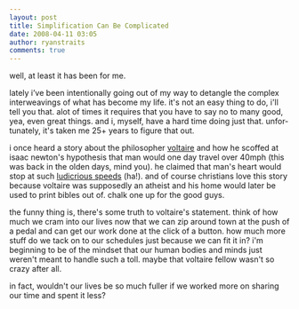 ```yaml
---
layout: post
title: Simplification Can Be Complicated
date: 2008-04-11 03:05
author: ryanstraits
comments: true
---
```

<p><span lang="EN">well, at least it has been for me. </span></p>
<p><span lang="EN">lately i&rsquo;ve been intentionally going out of my way to detangle the complex interweavings of what has become my life. it's not an easy thing to do, i'll tell you that. alot of times it requires that you have to say no to many good, yea, even great things. and i, myself, have a hard time doing just that. unfortunately, it's taken me 25+ years to figure that out. </span></p>
<p>i once heard a story about the philosopher <a href="http://en.wikipedia.org/wiki/Voltaire" target="_blank">voltaire</a> and how he scoffed at isaac newton's hypothesis that man would one day travel over 40mph (this was back in the olden days, mind you). he claimed that man's heart would stop at such <a href="http://www.youtube.com/watch?v=HB7tc9pVvYg" target="_blank">ludicrious speeds</a> (ha!). and of course christians love this story because voltaire was supposedly an atheist and his home would later be used to print bibles out of. chalk one up for the good guys.</p>
<p>the funny thing is, there's some truth to voltaire's statement. think of how much we cram into our lives now that we can zip around town at the push of a pedal and can get our work done at the click of a button. how much more stuff do we tack on to our schedules just because we can fit it in? i'm beginning to be of the mindset that our human bodies and minds just weren't meant to handle such a toll. maybe that voltaire fellow wasn't so crazy after all.</p>
<p>in fact, wouldn't our lives be so much fuller if we worked more on sharing our time and spent it less?</p>

